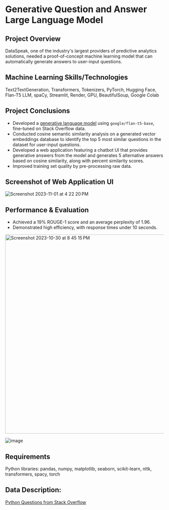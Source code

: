 # Generative Question and Answer Large Language Model
## Project Overview
DataSpeak, one of the industry's largest providers of predictive analytics solutions, needed a proof-of-concept machine learning model that can automatically generate answers to user-input questions.

## Machine Learning Skills/Technologies
Text2TextGeneration, Transformers, Tokenizers, PyTorch, Hugging Face, Flan-T5 LLM, spaCy, Streamlit, Render, GPU, BeautifulSoup, Google Colab

## Project Conclusions
- Developed a [generative language model](https://huggingface.co/lmalarky/flan-t5-base-finetuned-python_qa) using `google/flan-t5-base`, fine-tuned on Stack Overflow data.
- Conducted cosine semantic similarity analysis on a generated vector embeddings database to identify the top 5 most similar questions in the dataset for user-input questions.
- Developed a web application featuring a chatbot UI that provides generative answers from the model and generates 5 alternative answers based on cosine similarity, along with percent similarity scores.
- Improved training set quality by pre-processing raw data.

## Screenshot of Web Application UI
![Screenshot 2023-11-01 at 4 22 20 PM](https://github.com/laceymalarky/nlp_question_answer/assets/97048468/d9656ec0-d0ad-4b78-ab85-b9c66bf527c1)

## Performance & Evaluation
- Achieved a 19% ROUGE-1 score and an average perplexity of 1.96.
- Demonstrated high efficiency, with response times under 10 seconds.
  
<img width="630" alt="Screenshot 2023-10-30 at 8 45 15 PM" src="https://github.com/laceymalarky/nlp_question_answer/assets/97048468/bc380430-48af-44fb-969f-198ba69053ba">

![image](https://github.com/laceymalarky/nlp_question_answer/assets/97048468/c6694fae-240a-49b1-b5e4-1a41b38d715e)

## Requirements
Python libraries: pandas, numpy, matplotlib, seaborn, scikit-learn, nltk, transformers, spacy, torch

## Data Description:
[Python Questions from Stack Overflow](https://www.kaggle.com/datasets/stackoverflow/pythonquestions)

